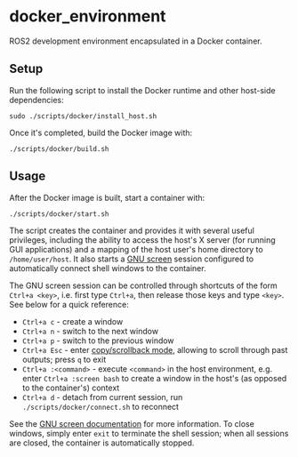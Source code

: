 # docker_environment

ROS2 development environment encapsulated in a Docker container.

## Setup

Run the following script to install the Docker runtime and other host-side dependencies:

    sudo ./scripts/docker/install_host.sh

Once it's completed, build the Docker image with:

    ./scripts/docker/build.sh

## Usage

After the Docker image is built, start a container with:

    ./scripts/docker/start.sh

The script creates the container and provides it with several useful privileges, including the ability to access the host's X server (for running GUI applications) and a mapping of the host user's home directory to `/home/user/host`. It also starts a [GNU screen](https://www.gnu.org/software/screen/) session configured to automatically connect shell windows to the container.

The GNU screen session can be controlled through shortcuts of the form `Ctrl+a <key>`, i.e. first type `Ctrl+a`, then release those keys and type `<key>`. See below for a quick reference:

* `Ctrl+a c` - create a window
* `Ctrl+a n` - switch to the next window
* `Ctrl+a p` - switch to the previous window
* `Ctrl+a Esc` - enter [copy/scrollback mode](https://www.gnu.org/software/screen/manual/html_node/Copy.html), allowing to scroll through past outputs; press `q` to exit
* `Ctrl+a :<command>` - execute `<command>` in the host environment, e.g. enter `Ctrl+a :screen bash` to create a window in the host's (as opposed to the container's) context
* `Ctrl+a d` - detach from current session, run `./scripts/docker/connect.sh` to reconnect

See the [GNU screen documentation](https://www.gnu.org/software/screen/manual/html_node/index.html) for more information. To close windows, simply enter `exit` to terminate the shell session; when all sessions are closed, the container is automatically stopped.
